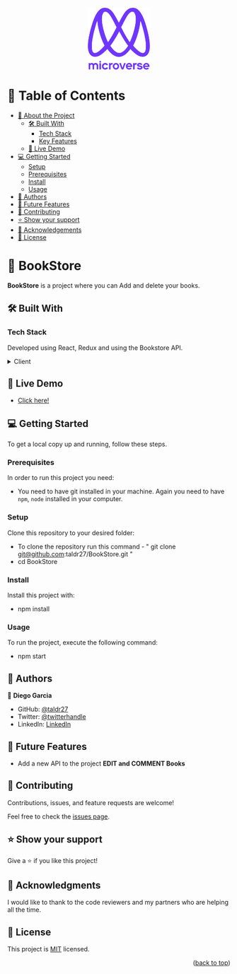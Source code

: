 <a name="readme-top"></a>

<div align="center">

  <img src="murple_logo.png" alt="logo" width="140"  height="auto" />
  <br/>


</div>


# 📗 Table of Contents

- [📖 About the Project](#about-project)
  - [🛠 Built With](#built-with)
    - [Tech Stack](#tech-stack)
    - [Key Features](#key-features)
  - [🚀 Live Demo](#live-demo)
- [💻 Getting Started](#getting-started)
  - [Setup](#setup)
  - [Prerequisites](#prerequisites)
  - [Install](#install)
  - [Usage](#usage)
- [👥 Authors](#authors)
- [🔭 Future Features](#future-features)
- [🤝 Contributing](#contributing)
- [⭐️ Show your support](#support)
- [🙏 Acknowledgements](#acknowledgements)
- [📝 License](#license)

<!-- PROJECT DESCRIPTION -->

# 📖 BookStore <a name="about-project"></a>

**BookStore** is a project where you can Add and delete your books.

## 🛠 Built With <a name="built-with"></a>

### Tech Stack <a name="tech-stack"></a>

Developed using React, Redux and using the Bookstore API.

<details>
  <summary>Client</summary>
  <ul>
    <li><a href="https://reactjs.org/">React.js</a></li>
  </ul>
</details>

## 🚀 Live Demo <a name="live-demo"></a>

- [Click here!](https://poetic-florentine-b20720.netlify.app)

## 💻 Getting Started <a name="getting-started"></a>


To get a local copy up and running, follow these steps.

### Prerequisites

In order to run this project you need:

- You need to have git installed in your machine. Again you need to have `npm`, `node` installed in your computer.

### Setup

Clone this repository to your desired folder:

- To clone the repository run this command - " git clone git@github.com:taldr27/BookStore.git "
- cd BookStore

### Install

Install this project with:

- npm install


### Usage

To run the project, execute the following command:

- npm start


## 👥 Authors <a name="authors"></a>


👤 **Diego Garcia**

- GitHub: [@taldr27](https://github.com/taldr27)
- Twitter: [@twitterhandle](https://twitter.com/twitterhandle)
- LinkedIn: [LinkedIn](https://linkedin.com/in/linkedinhandle)


## 🔭 Future Features <a name="future-features"></a>

- Add a new API to the project **EDIT and COMMENT Books**


## 🤝 Contributing <a name="contributing"></a>

Contributions, issues, and feature requests are welcome!

Feel free to check the [issues page](../../issues/).


## ⭐️ Show your support <a name="support"></a>

Give a ⭐️ if you like this project!


## 🙏 Acknowledgments <a name="acknowledgements"></a>

I would like to thank to the code reviewers and my partners who are helping all the time.


## 📝 License <a name="license"></a>

This project is [MIT](./LICENSE) licensed.

<p align="right">(<a href="#readme-top">back to top</a>)</p>
